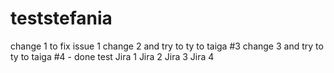 # teststefania
change 1 to fix issue 1
change 2 and try to ty to taiga #3
change 3 and try to ty to taiga #4 - done
test
Jira 1
Jira 2
Jira 3
Jira 4

